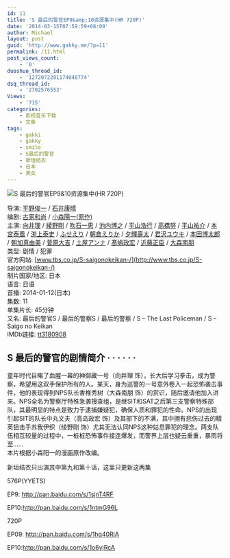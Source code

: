 ```yaml
---
id: 11
title: 'S 最后的警官EP9&amp;10资源集中(HR 720P)'
date: '2014-03-15T07:59:59+08:00'
author: Michael
layout: post
guid: 'http://www.gakky.me/?p=11'
permalink: /11.html
post_views_count:
    - '0'
duoshuo_thread_id:
    - '1272072281174048774'
dsq_thread_id:
    - '2702576553'
Views:
    - '715'
categories:
    - 影视音乐下载
    - 文章
tags:
    - gakki
    - gakky
    - smile
    - S最后的警官
    - 新垣结衣
    - 日本
    - 美女
---
```


<span class="text-img-holder">![S 最后的警官EP9&10资源集中(HR 720P)](http://www.yui-aragaki.org/wp-content/uploads/img/2D4331AF8D94A2523B6218C28F23F298_B500_900_469_600.jpeg)</span>

导演: [平野俊一](http://movie.douban.com/search/%E5%B9%B3%E9%87%8E%E4%BF%8A%E4%B8%80) / [石井康晴](http://movie.douban.com/search/%E7%9F%B3%E4%BA%95%E5%BA%B7%E6%99%B4)  
编剧: [古家和尚](http://movie.douban.com/search/%E5%8F%A4%E5%AE%B6%E5%92%8C%E5%B0%9A) / [小森陽一(原作)](http://movie.douban.com/search/%E5%B0%8F%E6%A3%AE%E9%99%BD%E4%B8%80%28%E5%8E%9F%E4%BD%9C%29)  
主演: [向井理](http://movie.douban.com/search/%E5%90%91%E4%BA%95%E7%90%86) / [綾野剛](http://movie.douban.com/search/%E7%B6%BE%E9%87%8E%E5%89%9B) / [吹石一恵](http://movie.douban.com/search/%E5%90%B9%E7%9F%B3%E4%B8%80%E6%81%B5) / [池内博之](http://movie.douban.com/search/%E6%B1%A0%E5%86%85%E5%8D%9A%E4%B9%8B) / [平山浩行](http://movie.douban.com/search/%E5%B9%B3%E5%B1%B1%E6%B5%A9%E8%A1%8C) / [高橋努](http://movie.douban.com/search/%E9%AB%98%E6%A9%8B%E5%8A%AA) / [平山祐介](http://movie.douban.com/search/%E5%B9%B3%E5%B1%B1%E7%A5%90%E4%BB%8B) / [本宮泰風](http://movie.douban.com/search/%E6%9C%AC%E5%AE%AE%E6%B3%B0%E9%A2%A8) / [渕上泰史](http://movie.douban.com/search/%E6%B8%95%E4%B8%8A%E6%B3%B0%E5%8F%B2) / [ふせえり](http://movie.douban.com/search/%E3%81%B5%E3%81%9B%E3%81%88%E3%82%8A) / [朝倉えりか](http://movie.douban.com/search/%E6%9C%9D%E5%80%89%E3%81%88%E3%82%8A%E3%81%8B) / [夕輝壽太](http://movie.douban.com/search/%E5%A4%95%E8%BC%9D%E5%A3%BD%E5%A4%AA) / [君沢ユウキ](http://movie.douban.com/search/%E5%90%9B%E6%B2%A2%E3%83%A6%E3%82%A6%E3%82%AD) / [本田博太郎](http://movie.douban.com/search/%E6%9C%AC%E7%94%B0%E5%8D%9A%E5%A4%AA%E9%83%8E) / [朝加真由美](http://movie.douban.com/search/%E6%9C%9D%E5%8A%A0%E7%9C%9F%E7%94%B1%E7%BE%8E) / [菅原大吉](http://movie.douban.com/search/%E8%8F%85%E5%8E%9F%E5%A4%A7%E5%90%89) / [土屋アンナ](http://movie.douban.com/search/%E5%9C%9F%E5%B1%8B%E3%82%A2%E3%83%B3%E3%83%8A) / [髙嶋政宏](http://movie.douban.com/search/%E9%AB%99%E5%B6%8B%E6%94%BF%E5%AE%8F) / [近藤正臣](http://movie.douban.com/search/%E8%BF%91%E8%97%A4%E6%AD%A3%E8%87%A3) / [大森南朋](http://movie.douban.com/search/%E5%A4%A7%E6%A3%AE%E5%8D%97%E6%9C%8B)  
类型: 剧情 / 犯罪  
官方网站: [www.tbs.co.jp/S-saigonokeikan-/](http://www.tbs.co.jp/S-saigonokeikan-/)  
制片国家/地区: 日本  
语言: 日语  
首播: 2014-01-12(日本)  
集数: 11  
单集片长: 45分钟  
又名: 最后的警官S / 最后的警察S / 最后的警察 / S – The Last Policeman / S – Saigo no Keikan  
IMDb链接: [tt3180908](http://www.imdb.com/title/tt3180908)

## S 最后的警官的剧情简介 · · · · · ·

童年时代目睹了血腥一幕的神御藏一号（向井理 饰），长大后学习拳击，成为警察，希望用这双手保护所有的人。某天，身为巡警的一号意外卷入一起恐怖袭击事件，他的表现得到NPS队长香椎秀树（大森南朋 饰）的赏识，随后邀请他加入进来。NPS全名为警察厅特殊急袭搜查组，是继SIT和SAT之后第三支警察特殊部队，其最明显的特点是致力于逮捕嫌疑犯，确保人质和罪犯的性命。NPS的出现引起SIT的队长中丸文夫（高岛政宏 饰）及其部下的不满，其中拥有悲伤过去的精英狙击手苏我伊织（绫野刚 饰）尤其无法认同NPS这种姑息罪犯的理念。两支队伍相互较量的过程中，一桩桩恐怖事件接连爆发，而警界上层也疑云重重，暴雨将至……  
本片根据小森阳一的漫画原作改编。

新垣结衣只出演其中第九和第十话，这里只更新这两集

576P(YYETS)

EP9: <http://pan.baidu.com/s/1sjnT4RF>

EP10:<http://pan.baidu.com/s/1ntmG96L>

720P

EP09: <http://pan.baidu.com/s/1hq40RjA>

EP10:<http://pan.baidu.com/s/1o6yjRcA>